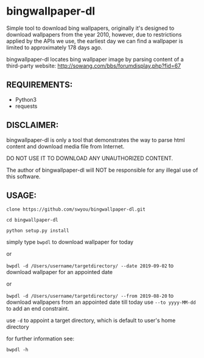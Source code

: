 bingwallpaper-dl
=======

Simple tool to download bing wallpapers, originally it's designed to download wallpapers from the year 2010,
however, due to restrictions applied by the APIs we use,
the earliest day we can find a wallpaper is limited to approximately 178 days ago.

bingwallpaper-dl locates bing wallpaper image by parsing content of a third-party website:
http://sowang.com/bbs/forumdisplay.php?fid=67

REQUIREMENTS:
---------
- Python3
- requests

DISCLAIMER:
--------

bingwallpaper-dl is only a tool that demonstrates the way to parse html content and download media file from Internet.

DO NOT USE IT TO DOWNLOAD ANY UNAUTHORIZED CONTENT.

The author of bingwallpaper-dl will NOT be responsible for any illegal use of this software.

USAGE:
-------

`clone https://github.com/swyou/bingwallpaper-dl.git`

`cd bingwallpaper-dl`

`python setup.py install`

simply type `bwpdl` to download wallpaper for today

or

`bwpdl -d /Users/username/targetdirectory/ --date 2019-09-02` to download wallpaper for an appointed date

or

`bwpdl -d /Users/username/targetdirectory/ --from 2019-08-20` to download wallpapers from an appointed date till today
use `--to yyyy-MM-dd` to add an end constraint.

use `-d` to appoint a target directory, which is default to user's home directory

for further information see:

`bwpdl -h`
